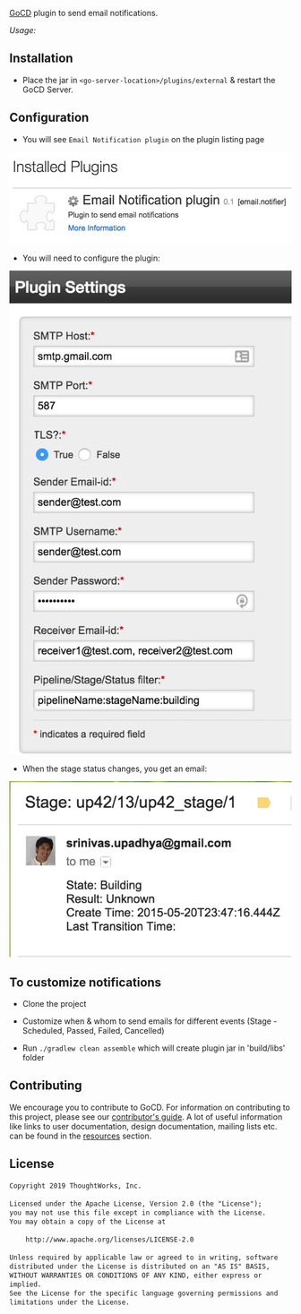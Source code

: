 [GoCD](https://www.gocd.org) plugin to send email notifications.

*Usage:*

## Installation

* Place the jar in `<go-server-location>/plugins/external` & restart the GoCD Server.

## Configuration

- You will see `Email Notification plugin` on the plugin listing page

![Plugins listing page][1]

- You will need to configure the plugin:

![Configure plugin pop-up][2]

- When the stage status changes, you get an email:

![Successful Notification][3]

## To customize notifications

* Clone the project

* Customize when & whom to send emails for different events (Stage - Scheduled, Passed, Failed, Cancelled)

* Run `./gradlew clean assemble` which will create plugin jar in 'build/libs' folder

[1]: images/list-plugin.png  "List Plugin"
[2]: images/configure-plugin.png  "Configure Plugin"
[3]: images/successful-notification.png  "Successful Notification"

## Contributing

We encourage you to contribute to GoCD. For information on contributing to this project, please see our [contributor's guide](http://www.go.cd/contribute).
A lot of useful information like links to user documentation, design documentation, mailing lists etc. can be found in the [resources](http://www.go.cd/community/resources.html) section.

## License

```plain
Copyright 2019 ThoughtWorks, Inc.

Licensed under the Apache License, Version 2.0 (the "License");
you may not use this file except in compliance with the License.
You may obtain a copy of the License at

    http://www.apache.org/licenses/LICENSE-2.0

Unless required by applicable law or agreed to in writing, software
distributed under the License is distributed on an "AS IS" BASIS,
WITHOUT WARRANTIES OR CONDITIONS OF ANY KIND, either express or implied.
See the License for the specific language governing permissions and
limitations under the License.
```
